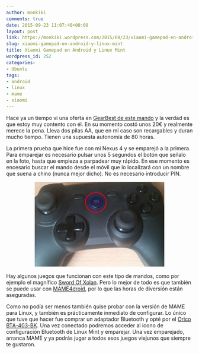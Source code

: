 ```yaml
---
author: monkiki
comments: true
date: 2015-09-23 11:07:40+00:00
layout: post
link: https://monkiki.wordpress.com/2015/09/23/xiaomi-gamepad-en-android-y-linux-mint/
slug: xiaomi-gamepad-en-android-y-linux-mint
title: Xiaomi Gamepad en Android y Linux Mint
wordpress_id: 252
categories:
- Ubuntu
tags:
- android
- linux
- mame
- xiaomi
---
```


Hace ya un tiempo vi una oferta en [GearBest de este mando](http://www.gearbest.com/video-game/pp_167775.html) y la verdad es que estoy muy contento con él. En su momento costó unos 20€ y realmente merece la pena. Lleva dos pilas AA, que en mi caso son recargables y duran mucho tiempo. Tienen una supuesta autonomía de 80 horas.

La primera prueba que hice fue con mi Nexus 4 y se emparejó a la primera. Para emparejar es necesario pulsar unos 5 segundos el botón que señalo en la foto, hasta que empieza a parpadear muy rápido. En ese momento es encesario buscar el mando desde el móvil que lo localizará con un nombre que suena a chino (nunca mejor dicho). No es necesario introducir PIN.

<center><img src="/assets/posts/2015/09/img_20150923_123726.jpg" width="350px"/></center>

Hay algunos juegos que funcionan con este tipo de mandos, como por ejemplo el magnífico [Sword Of Xolan](https://play.google.com/store/apps/details?id=com.Alper.SwordOfXolan). Pero lo mejor de todo es que también se puede usar con [MAME4droid](https://play.google.com/store/apps/details?id=com.seleuco.mame4droid), por lo que las horas de diversión están aseguradas.

Como no podía ser menos también quise probar con la versión de MAME para Linux, y también es prácticamente inmediato de configurar. Lo único que tuve que hacer fue comprar un adaptador Bluetooth y opté por el [Orico BTA-403-BK](http://es.aliexpress.com/item/ORICO-BTA-403-BK-Mini-Bluetooth-4-0-Adapter-Support-Windows8-Windows-7-Vista-XP-Black/32412826448.html). Una vez conectado podremos acceder al icono de configuración Bluetooth de Linux Mint y emparejar. Una vez emparejado, arranca MAME y ya podrás jugar a todos esos juegos viejunos que siempre te gustaron.
